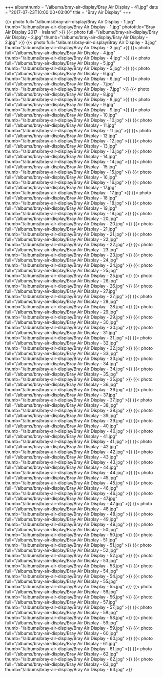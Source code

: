 +++
albumthumb = "/albums/bray-air-display/Bray Air Display - 41.jpg"
date = "2017-07-23T10:00:00+03:00"
title = "Bray Air Display"
+++

{{< photo full="/albums/bray-air-display/Bray Air Display - 1.jpg" thumb="/albums/bray-air-display/Bray Air Display - 1.jpg" 
phototitle="Bray Air Display 2017 – Ireland" >}}
{{< photo full="/albums/bray-air-display/Bray Air Display - 2.jpg" 
         thumb="/albums/bray-air-display/Bray Air Display - 2.jpg"  >}}
{{< photo full="/albums/bray-air-display/Bray Air Display - 3.jpg" 
         thumb="/albums/bray-air-display/Bray Air Display - 3.jpg"  >}}
{{< photo full="/albums/bray-air-display/Bray Air Display - 4.jpg" 
         thumb="/albums/bray-air-display/Bray Air Display - 4.jpg"  >}}
{{< photo full="/albums/bray-air-display/Bray Air Display - 5.jpg" 
         thumb="/albums/bray-air-display/Bray Air Display - 5.jpg"  >}}
{{< photo full="/albums/bray-air-display/Bray Air Display - 6.jpg" 
         thumb="/albums/bray-air-display/Bray Air Display - 6.jpg"  >}}
{{< photo full="/albums/bray-air-display/Bray Air Display - 7.jpg" 
         thumb="/albums/bray-air-display/Bray Air Display - 7.jpg"  >}}
{{< photo full="/albums/bray-air-display/Bray Air Display - 8.jpg" 
         thumb="/albums/bray-air-display/Bray Air Display - 8.jpg"  >}}
{{< photo full="/albums/bray-air-display/Bray Air Display - 9.jpg" 
         thumb="/albums/bray-air-display/Bray Air Display - 9.jpg"  >}}
{{< photo full="/albums/bray-air-display/Bray Air Display - 10.jpg" 
         thumb="/albums/bray-air-display/Bray Air Display - 10.jpg"  >}}
{{< photo full="/albums/bray-air-display/Bray Air Display - 11.jpg" 
         thumb="/albums/bray-air-display/Bray Air Display - 11.jpg"  >}}
{{< photo full="/albums/bray-air-display/Bray Air Display - 12.jpg" 
         thumb="/albums/bray-air-display/Bray Air Display - 12.jpg"  >}}
{{< photo full="/albums/bray-air-display/Bray Air Display - 13.jpg" 
         thumb="/albums/bray-air-display/Bray Air Display - 13.jpg"  >}}
{{< photo full="/albums/bray-air-display/Bray Air Display - 14.jpg" 
         thumb="/albums/bray-air-display/Bray Air Display - 14.jpg"  >}}
{{< photo full="/albums/bray-air-display/Bray Air Display - 15.jpg" 
         thumb="/albums/bray-air-display/Bray Air Display - 15.jpg"  >}}
{{< photo full="/albums/bray-air-display/Bray Air Display - 16.jpg" 
         thumb="/albums/bray-air-display/Bray Air Display - 16.jpg"  >}}
{{< photo full="/albums/bray-air-display/Bray Air Display - 17.jpg" 
         thumb="/albums/bray-air-display/Bray Air Display - 17.jpg"  >}}
{{< photo full="/albums/bray-air-display/Bray Air Display - 18.jpg" 
         thumb="/albums/bray-air-display/Bray Air Display - 18.jpg"  >}}
{{< photo full="/albums/bray-air-display/Bray Air Display - 19.jpg" 
         thumb="/albums/bray-air-display/Bray Air Display - 19.jpg"  >}}
{{< photo full="/albums/bray-air-display/Bray Air Display - 20.jpg" 
         thumb="/albums/bray-air-display/Bray Air Display - 20.jpg"  >}}
{{< photo full="/albums/bray-air-display/Bray Air Display - 21.jpg" 
         thumb="/albums/bray-air-display/Bray Air Display - 21.jpg"  >}}
{{< photo full="/albums/bray-air-display/Bray Air Display - 22.jpg" 
         thumb="/albums/bray-air-display/Bray Air Display - 22.jpg"  >}}
{{< photo full="/albums/bray-air-display/Bray Air Display - 23.jpg" 
         thumb="/albums/bray-air-display/Bray Air Display - 23.jpg"  >}}
{{< photo full="/albums/bray-air-display/Bray Air Display - 24.jpg" 
         thumb="/albums/bray-air-display/Bray Air Display - 24.jpg"  >}}
{{< photo full="/albums/bray-air-display/Bray Air Display - 25.jpg" 
         thumb="/albums/bray-air-display/Bray Air Display - 25.jpg"  >}}
{{< photo full="/albums/bray-air-display/Bray Air Display - 26.jpg" 
         thumb="/albums/bray-air-display/Bray Air Display - 26.jpg"  >}}
{{< photo full="/albums/bray-air-display/Bray Air Display - 27.jpg" 
         thumb="/albums/bray-air-display/Bray Air Display - 27.jpg"  >}}
{{< photo full="/albums/bray-air-display/Bray Air Display - 28.jpg" 
         thumb="/albums/bray-air-display/Bray Air Display - 28.jpg"  >}}
{{< photo full="/albums/bray-air-display/Bray Air Display - 29.jpg" 
         thumb="/albums/bray-air-display/Bray Air Display - 29.jpg"  >}}
{{< photo full="/albums/bray-air-display/Bray Air Display - 30.jpg" 
         thumb="/albums/bray-air-display/Bray Air Display - 30.jpg"  >}}
{{< photo full="/albums/bray-air-display/Bray Air Display - 31.jpg" 
         thumb="/albums/bray-air-display/Bray Air Display - 31.jpg"  >}}
{{< photo full="/albums/bray-air-display/Bray Air Display - 32.jpg" 
         thumb="/albums/bray-air-display/Bray Air Display - 32.jpg"  >}}
{{< photo full="/albums/bray-air-display/Bray Air Display - 33.jpg" 
         thumb="/albums/bray-air-display/Bray Air Display - 33.jpg"  >}}
{{< photo full="/albums/bray-air-display/Bray Air Display - 34.jpg" 
         thumb="/albums/bray-air-display/Bray Air Display - 34.jpg"  >}}
{{< photo full="/albums/bray-air-display/Bray Air Display - 35.jpg" 
         thumb="/albums/bray-air-display/Bray Air Display - 35.jpg"  >}}
{{< photo full="/albums/bray-air-display/Bray Air Display - 36.jpg" 
         thumb="/albums/bray-air-display/Bray Air Display - 36.jpg"  >}}
{{< photo full="/albums/bray-air-display/Bray Air Display - 37.jpg" 
         thumb="/albums/bray-air-display/Bray Air Display - 37.jpg"  >}}
{{< photo full="/albums/bray-air-display/Bray Air Display - 38.jpg" 
         thumb="/albums/bray-air-display/Bray Air Display - 38.jpg"  >}}
{{< photo full="/albums/bray-air-display/Bray Air Display - 39.jpg" 
         thumb="/albums/bray-air-display/Bray Air Display - 39.jpg"  >}}
{{< photo full="/albums/bray-air-display/Bray Air Display - 40.jpg" 
         thumb="/albums/bray-air-display/Bray Air Display - 40.jpg"  >}}
{{< photo full="/albums/bray-air-display/Bray Air Display - 41.jpg" 
         thumb="/albums/bray-air-display/Bray Air Display - 41.jpg"  >}}
{{< photo full="/albums/bray-air-display/Bray Air Display - 42.jpg" 
         thumb="/albums/bray-air-display/Bray Air Display - 42.jpg"  >}}
{{< photo full="/albums/bray-air-display/Bray Air Display - 43.jpg" 
         thumb="/albums/bray-air-display/Bray Air Display - 43.jpg"  >}}
{{< photo full="/albums/bray-air-display/Bray Air Display - 44.jpg" 
         thumb="/albums/bray-air-display/Bray Air Display - 44.jpg"  >}}
{{< photo full="/albums/bray-air-display/Bray Air Display - 45.jpg" 
         thumb="/albums/bray-air-display/Bray Air Display - 45.jpg"  >}}
{{< photo full="/albums/bray-air-display/Bray Air Display - 46.jpg" 
         thumb="/albums/bray-air-display/Bray Air Display - 46.jpg"  >}}
{{< photo full="/albums/bray-air-display/Bray Air Display - 47.jpg" 
         thumb="/albums/bray-air-display/Bray Air Display - 47.jpg"  >}}
{{< photo full="/albums/bray-air-display/Bray Air Display - 48.jpg" 
         thumb="/albums/bray-air-display/Bray Air Display - 48.jpg"  >}}
{{< photo full="/albums/bray-air-display/Bray Air Display - 49.jpg" 
         thumb="/albums/bray-air-display/Bray Air Display - 49.jpg"  >}}
{{< photo full="/albums/bray-air-display/Bray Air Display - 50.jpg" 
         thumb="/albums/bray-air-display/Bray Air Display - 50.jpg"  >}}
{{< photo full="/albums/bray-air-display/Bray Air Display - 51.jpg" 
         thumb="/albums/bray-air-display/Bray Air Display - 51.jpg"  >}}
{{< photo full="/albums/bray-air-display/Bray Air Display - 52.jpg" 
         thumb="/albums/bray-air-display/Bray Air Display - 52.jpg"  >}}
{{< photo full="/albums/bray-air-display/Bray Air Display - 53.jpg" 
         thumb="/albums/bray-air-display/Bray Air Display - 53.jpg"  >}}
{{< photo full="/albums/bray-air-display/Bray Air Display - 54.jpg" 
         thumb="/albums/bray-air-display/Bray Air Display - 54.jpg"  >}}
{{< photo full="/albums/bray-air-display/Bray Air Display - 55.jpg" 
         thumb="/albums/bray-air-display/Bray Air Display - 55.jpg"  >}}
{{< photo full="/albums/bray-air-display/Bray Air Display - 56.jpg" 
         thumb="/albums/bray-air-display/Bray Air Display - 56.jpg"  >}}
{{< photo full="/albums/bray-air-display/Bray Air Display - 57.jpg" 
         thumb="/albums/bray-air-display/Bray Air Display - 57.jpg"  >}}
{{< photo full="/albums/bray-air-display/Bray Air Display - 58.jpg" 
         thumb="/albums/bray-air-display/Bray Air Display - 58.jpg"  >}}
{{< photo full="/albums/bray-air-display/Bray Air Display - 59.jpg" 
         thumb="/albums/bray-air-display/Bray Air Display - 59.jpg"  >}}
{{< photo full="/albums/bray-air-display/Bray Air Display - 60.jpg" 
         thumb="/albums/bray-air-display/Bray Air Display - 60.jpg"  >}}
{{< photo full="/albums/bray-air-display/Bray Air Display - 61.jpg" 
         thumb="/albums/bray-air-display/Bray Air Display - 61.jpg"  >}}
{{< photo full="/albums/bray-air-display/Bray Air Display - 62.jpg" 
         thumb="/albums/bray-air-display/Bray Air Display - 62.jpg"  >}}
{{< photo full="/albums/bray-air-display/Bray Air Display - 63.jpg" 
         thumb="/albums/bray-air-display/Bray Air Display - 63.jpg"  >}}
